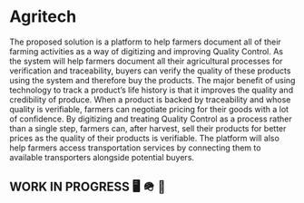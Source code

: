 # Agritech
The proposed solution is a platform to help farmers document all of their farming activities as a way of digitizing and improving Quality Control. As the system will help farmers document all their agricultural processes for verification and traceability, buyers can verify the quality of these products using the system and therefore buy the products. The major benefit of using technology to track a product’s life history is that it improves the quality and credibility of produce. When a product is backed by traceability and whose quality is verifiable, farmers can negotiate pricing for their goods with a lot of confidence. By digitizing and treating Quality Control as a process rather than a single step, farmers can, after harvest, sell their products for better prices as the quality of their products is verifiable. The platform will also help farmers access transportation services by connecting them to available transporters alongside potential buyers.

## WORK IN PROGRESS 🖥️ 🪖 🚀

